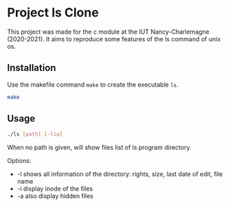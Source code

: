 # Project ls Clone

This project was made for the c module at the IUT Nancy-Charlemagne (2020-2021).
It aims to reproduce some features of the ls command of unix os.

## Installation
Use the makefile command `make` to create the executable `ls`.
```bash
make
```

## Usage
```bash
./ls [path] [-lia]
```
When no path is given, will show files list of ls program directory.

Options:

* -l    shows all information of the directory: rights, size, last date of edit, file name
* -i    display inode of the files
* -a    also display hidden files

